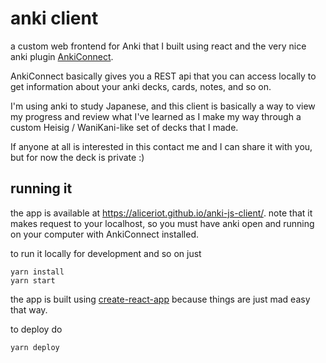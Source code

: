 # anki client

a custom web frontend for Anki that I built using react and the very nice
anki plugin [AnkiConnect](https://foosoft.net/projects/anki-connect/).

AnkiConnect basically gives you a REST api that you can access locally to
get information about your anki decks, cards, notes, and so on.

I'm using anki to study Japanese, and this client is basically a way to
view my progress and review what I've learned as I make my way through
a custom Heisig / WaniKani-like set of decks that I made.

If anyone at all is interested in this contact me and I can share it with
you, but for now the deck is private :)

## running it

the app is available at <https://aliceriot.github.io/anki-js-client/>.
note that it makes request to your localhost, so you must have anki open
and running on your computer with AnkiConnect installed.

to run it locally for development and so on just

```
yarn install
yarn start
```

the app is built using
[create-react-app](https://github.com/facebook/create-react-app) because
things are just mad easy that way.

to deploy do

```
yarn deploy
```
